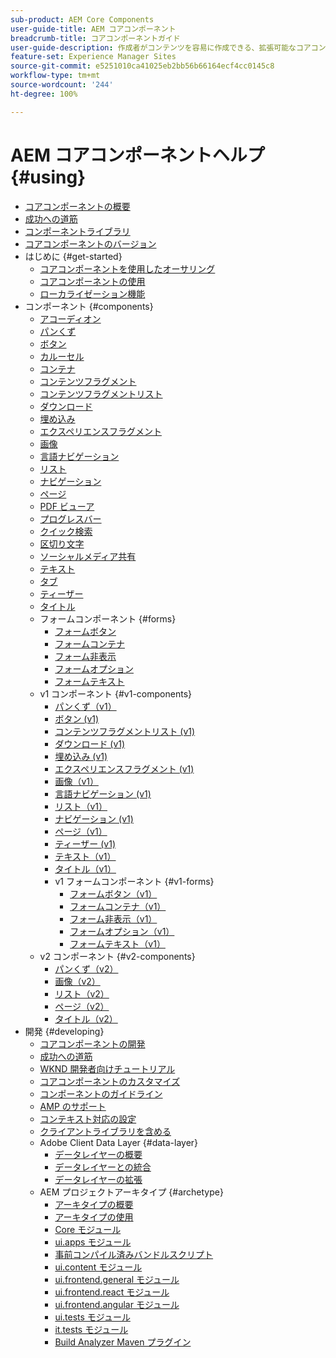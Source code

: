 ```yaml
---
sub-product: AEM Core Components
user-guide-title: AEM コアコンポーネント
breadcrumb-title: コアコンポーネントガイド
user-guide-description: 作成者がコンテンツを容易に作成できる、拡張可能なコアコンポーネントを使用します。
feature-set: Experience Manager Sites
source-git-commit: e5251010ca41025eb2bb56b66164ecf4cc0145c8
workflow-type: tm+mt
source-wordcount: '244'
ht-degree: 100%

---
```



# AEM コアコンポーネントヘルプ {#using}

+ [コアコンポーネントの概要 ](introduction.md)
+ [成功への道筋](developing/success.md)
+ [コンポーネントライブラリ](https://adobe.com/go/aem_cmp_library_jp)
+ [コアコンポーネントのバージョン](versions.md)
+ はじめに {#get-started}
   + [コアコンポーネントを使用したオーサリング](get-started/authoring.md)
   + [コアコンポーネントの使用](get-started/using.md)
   + [ローカライゼーション機能](get-started/localization.md)
+ コンポーネント {#components}
   + [アコーディオン](components/accordion.md)
   + [パンくず](components/breadcrumb.md)
   + [ボタン](components/button.md)
   + [カルーセル](components/carousel.md)
   + [コンテナ](components/container.md)
   + [コンテンツフラグメント](components/content-fragment-component.md)
   + [コンテンツフラグメントリスト](components/content-fragment-list.md)
   + [ダウンロード](components/download.md)
   + [埋め込み](components/embed.md)
   + [エクスペリエンスフラグメント](components/experience-fragment.md)
   + [画像](components/image.md)
   + [言語ナビゲーション](components/language-navigation.md)
   + [リスト](components/list.md)
   + [ナビゲーション](components/navigation.md)
   + [ページ](components/page.md)
   + [PDF ビューア](components/pdf-viewer.md)
   + [プログレスバー](components/progress-bar.md)
   + [クイック検索](components/quick-search.md)
   + [区切り文字](components/separator.md)
   + [ソーシャルメディア共有](components/sharing.md)
   + [テキスト](components/text.md)
   + [タブ](components/tabs.md)
   + [ティーザー](components/teaser.md)
   + [タイトル](components/title.md)
   + フォームコンポーネント {#forms}
      + [フォームボタン](components/forms/form-button.md)
      + [フォームコンテナ](components/forms/form-container.md)
      + [フォーム非表示](components/forms/form-hidden.md)
      + [フォームオプション](components/forms/form-options.md)
      + [フォームテキスト](components/forms/form-text.md)
   + v1 コンポーネント {#v1-components}
      + [パンくず（v1）](components/v1/breadcrumb-v1.md)
      + [ボタン (v1)](components/v1/button.md)
      + [コンテンツフラグメントリスト (v1)](components/v1/content-fragment-list.md)
      + [ダウンロード (v1)](components/v1/download.md)
      + [埋め込み (v1)](components/v1/embed.md)
      + [エクスペリエンスフラグメント (v1)](components/v1/experience-fragment.md)
      + [画像（v1）](components/v1/image-v1.md)
      + [言語ナビゲーション (v1)](components/v1/language-navigation.md)
      + [リスト（v1）](components/v1/list-v1.md)
      + [ナビゲーション (v1)](components/v1/navigation.md)
      + [ページ（v1）](components/v1/page-v1.md)
      + [ティーザー (v1)](components/v1/teaser.md)
      + [テキスト（v1）](components/v1/text-v1.md)
      + [タイトル（v1）](components/v1/title-v1.md)
      + v1 フォームコンポーネント {#v1-forms}
         + [フォームボタン（v1）](components/v1/form-button-v1.md)
         + [フォームコンテナ（v1）](components/v1/form-container-v1.md)
         + [フォーム非表示（v1）](components/v1/form-hidden-v1.md)
         + [フォームオプション（v1）](components/v1/form-options-v1.md)
         + [フォームテキスト（v1）](components/v1/form-text-v1.md)
   + v2 コンポーネント {#v2-components}
      + [パンくず（v2）](components/v2/breadcrumb.md)
      + [画像（v2）](components/v2/image.md)
      + [リスト（v2）](components/v2/list.md)
      + [ページ（v2）](components/v2/page.md)
      + [タイトル（v2）](components/v2/title.md)
+ 開発 {#developing}
   + [コアコンポーネントの開発](developing/overview.md)
   + [成功への道筋](https://experienceleague.adobe.com/docs/experience-manager-core-components/using/success.html?lang=ja)
   + [WKND 開発者向けチュートリアル](https://experienceleague.adobe.com/docs/experience-manager-learn/getting-started-wknd-tutorial-develop/overview.html?lang=ja)
   + [コアコンポーネントのカスタマイズ](developing/customizing.md)
   + [コンポーネントのガイドライン](developing/guidelines.md)
   + [AMP のサポート](developing/amp.md)
   + [コンテキスト対応の設定](developing/context-aware-configs.md)
   + [クライアントライブラリを含める](developing/including-clientlibs.md)
   + Adobe Client Data Layer {#data-layer}
      + [データレイヤーの概要](developing/data-layer/overview.md)
      + [データレイヤーとの統合](developing/data-layer/integrations.md)
      + [データレイヤーの拡張](developing/data-layer/extending.md)
   + AEM プロジェクトアーキタイプ {#archetype}
      + [アーキタイプの概要](developing/archetype/overview.md)
      + [アーキタイプの使用](developing/archetype/using.md)
      + [Core モジュール](developing/archetype/core.md)
      + [ui.apps モジュール](developing/archetype/uiapps.md)
      + [事前コンパイル済みバンドルスクリプト](developing/archetype/precompiled-bundled-scripts.md)
      + [ui.content モジュール](developing/archetype/uicontent.md)
      + [ui.frontend.general モジュール](developing/archetype/uifrontend.md)
      + [ui.frontend.react モジュール](developing/archetype/uifrontend-react.md)
      + [ui.frontend.angular モジュール](developing/archetype/uifrontend-angular.md)
      + [ui.tests モジュール](developing/archetype/uitests.md)
      + [it.tests モジュール](developing/archetype/ittests.md)
      + [Build Analyzer Maven プラグイン](developing/archetype/build-analyzer-maven-plugin.md)
